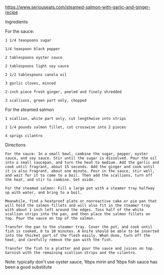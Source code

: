 https://www.seriouseats.com/steamed-salmon-with-garlic-and-ginger-recipe

Ingredients

For the sauce:

    1 1/4 teaspoons sugar

    1/4 teaspoon black pepper

    2 tablespoons oyster sauce

    2 tablespoons light soy sauce

    2 1/2 tablespoons canola oil

    3 garlic cloves, minced

    2-inch piece fresh ginger, peeled and finely shredded

    3 scallions, green part only, chopped

For the steamed salmon

    1 scallion, white part only, cut lengthwise into strips

    1 1/4 pounds salmon fillet, cut crosswise into 2 pieces

    4 sprigs cilantro

Directions

    For the sauce: In a small bowl, combine the sugar, pepper, oyster sauce, and soy sauce. Stir until the sugar is dissolved. Pour the oil into a small saucepan, and turn the heat to medium. Add the garlic and cook until fragrant, about 15 seconds. Add the ginger and cook until it is also fragrant, about one minute. Pour in the sauce, stir well, and wait for it to come to a boil. Then add the scallions, turn off the heat, and stir to combine. Set aside.

    For the steamed salmon: Fill a large pot with a steamer tray halfway up with water, and bring to a boil.

    Meanwhile, find a heatproof plate or nonreactive cake or pie pan that will hold the salmon fillets and will also fit in the steamer tray with about 1 inch left around the edges. Toss half of the white scallion strips into the pan, and then place the salmon fillets on top. Pour the sauce on top of the salmon.

    Transfer the pan to the steamer tray. Cover the pot, and cook until fish is cooked, 8 to 10 minutes. A knife should be able to be inserted into the thicket part of the flesh easily. When done, turn off the heat, and carefully remove the pan with the fish.

    Transfer the fish to a platter and pour the sauce and juices on top. Garnish with the remaining scallion strips and the cilantro. 

Note: typically don't use oyster sauce, 1tbps mirin and 1tbps fish sauce has been a good substitute